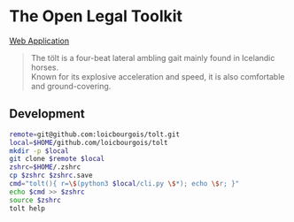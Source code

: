 # The Open Legal Toolkit

[Web Application](https://loicbourgois.github.io/tolt/)


> The tölt is a four-beat lateral ambling gait mainly found in Icelandic horses.  
> Known for its explosive acceleration and speed, it is also comfortable and ground-covering.


## Development
```sh
remote=git@github.com:loicbourgois/tolt.git
local=$HOME/github.com/loicbourgois/tolt
mkdir -p $local
git clone $remote $local
zshrc=$HOME/.zshrc
cp $zshrc $zshrc.save
cmd="tolt(){ r=\$(python3 $local/cli.py \$*); echo \$r; }"
echo $cmd >> $zshrc
source $zshrc
tolt help
```
